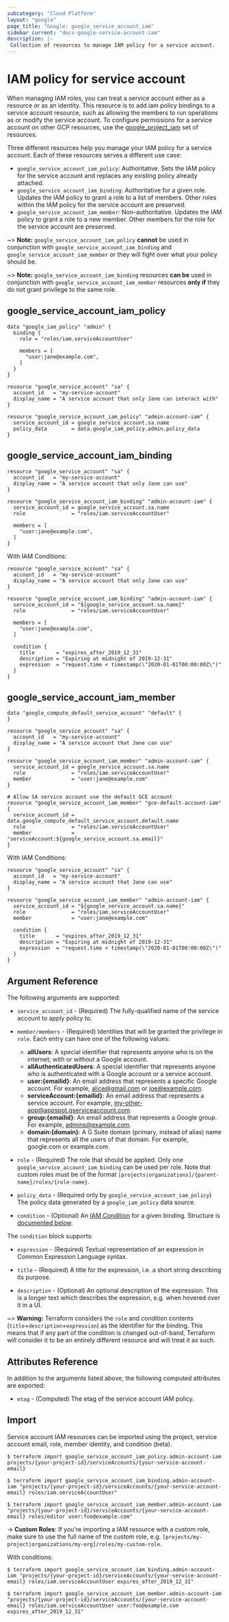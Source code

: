 ```yaml
---
subcategory: "Cloud Platform"
layout: "google"
page_title: "Google: google_service_account_iam"
sidebar_current: "docs-google-service-account-iam"
description: |-
 Collection of resources to manage IAM policy for a service account.
---
```


# IAM policy for service account

When managing IAM roles, you can treat a service account either as a resource or as an identity. This resource is to add iam policy bindings to a service account resource, such as allowing the members to run operations as or modify the service account. To configure permissions for a service account on other GCP resources, use the [google_project_iam](google_project_iam.html) set of resources.

Three different resources help you manage your IAM policy for a service account. Each of these resources serves a different use case:

* `google_service_account_iam_policy`: Authoritative. Sets the IAM policy for the service account and replaces any existing policy already attached.
* `google_service_account_iam_binding`: Authoritative for a given role. Updates the IAM policy to grant a role to a list of members. Other roles within the IAM policy for the service account are preserved.
* `google_service_account_iam_member`: Non-authoritative. Updates the IAM policy to grant a role to a new member. Other members for the role for the service account are preserved.

~> **Note:** `google_service_account_iam_policy` **cannot** be used in conjunction with `google_service_account_iam_binding` and `google_service_account_iam_member` or they will fight over what your policy should be.

~> **Note:** `google_service_account_iam_binding` resources **can be** used in conjunction with `google_service_account_iam_member` resources **only if** they do not grant privilege to the same role.

## google\_service\_account\_iam\_policy

```hcl
data "google_iam_policy" "admin" {
  binding {
    role = "roles/iam.serviceAccountUser"

    members = [
      "user:jane@example.com",
    ]
  }
}

resource "google_service_account" "sa" {
  account_id   = "my-service-account"
  display_name = "A service account that only Jane can interact with"
}

resource "google_service_account_iam_policy" "admin-account-iam" {
  service_account_id = google_service_account.sa.name
  policy_data        = data.google_iam_policy.admin.policy_data
}
```

## google\_service\_account\_iam\_binding

```hcl
resource "google_service_account" "sa" {
  account_id   = "my-service-account"
  display_name = "A service account that only Jane can use"
}

resource "google_service_account_iam_binding" "admin-account-iam" {
  service_account_id = google_service_account.sa.name
  role               = "roles/iam.serviceAccountUser"

  members = [
    "user:jane@example.com",
  ]
}
```

With IAM Conditions:

```hcl
resource "google_service_account" "sa" {
  account_id   = "my-service-account"
  display_name = "A service account that only Jane can use"
}

resource "google_service_account_iam_binding" "admin-account-iam" {
  service_account_id = "${google_service_account.sa.name}"
  role               = "roles/iam.serviceAccountUser"

  members = [
    "user:jane@example.com",
  ]

  condition {
    title       = "expires_after_2019_12_31"
    description = "Expiring at midnight of 2019-12-31"
    expression  = "request.time < timestamp(\"2020-01-01T00:00:00Z\")"
  }
}
```

## google\_service\_account\_iam\_member

```hcl
data "google_compute_default_service_account" "default" {
}

resource "google_service_account" "sa" {
  account_id   = "my-service-account"
  display_name = "A service account that Jane can use"
}

resource "google_service_account_iam_member" "admin-account-iam" {
  service_account_id = google_service_account.sa.name
  role               = "roles/iam.serviceAccountUser"
  member             = "user:jane@example.com"
}

# Allow SA service account use the default GCE account
resource "google_service_account_iam_member" "gce-default-account-iam" {
  service_account_id = data.google_compute_default_service_account.default.name
  role               = "roles/iam.serviceAccountUser"
  member             = "serviceAccount:${google_service_account.sa.email}"
}
```

With IAM Conditions:

```hcl
resource "google_service_account" "sa" {
  account_id   = "my-service-account"
  display_name = "A service account that Jane can use"
}

resource "google_service_account_iam_member" "admin-account-iam" {
  service_account_id = "${google_service_account.sa.name}"
  role               = "roles/iam.serviceAccountUser"
  member             = "user:jane@example.com"

  condition {
    title       = "expires_after_2019_12_31"
    description = "Expiring at midnight of 2019-12-31"
    expression  = "request.time < timestamp(\"2020-01-01T00:00:00Z\")"
  }
}
```

## Argument Reference

The following arguments are supported:

* `service_account_id` - (Required) The fully-qualified name of the service account to apply policy to.

* `member/members` - (Required) Identities that will be granted the privilege in `role`.
  Each entry can have one of the following values:
  * **allUsers**: A special identifier that represents anyone who is on the internet; with or without a Google account.
  * **allAuthenticatedUsers**: A special identifier that represents anyone who is authenticated with a Google account or a service account.
  * **user:{emailid}**: An email address that represents a specific Google account. For example, alice@gmail.com or joe@example.com.
  * **serviceAccount:{emailid}**: An email address that represents a service account. For example, my-other-app@appspot.gserviceaccount.com.
  * **group:{emailid}**: An email address that represents a Google group. For example, admins@example.com.
  * **domain:{domain}**: A G Suite domain (primary, instead of alias) name that represents all the users of that domain. For example, google.com or example.com.

* `role` - (Required) The role that should be applied. Only one
    `google_service_account_iam_binding` can be used per role. Note that custom roles must be of the format
    `[projects|organizations]/{parent-name}/roles/{role-name}`.

* `policy_data` - (Required only by `google_service_account_iam_policy`) The policy data generated by
  a `google_iam_policy` data source.

* `condition` - (Optional) An [IAM Condition](https://cloud.google.com/iam/docs/conditions-overview) for a given binding.
  Structure is [documented below](#nested_condition).

<a name="nested_condition"></a>The `condition` block supports:

* `expression` - (Required) Textual representation of an expression in Common Expression Language syntax.

* `title` - (Required) A title for the expression, i.e. a short string describing its purpose.

* `description` - (Optional) An optional description of the expression. This is a longer text which describes the expression, e.g. when hovered over it in a UI.

~> **Warning:** Terraform considers the `role` and condition contents (`title`+`description`+`expression`) as the
  identifier for the binding. This means that if any part of the condition is changed out-of-band, Terraform will
  consider it to be an entirely different resource and will treat it as such.

## Attributes Reference

In addition to the arguments listed above, the following computed attributes are
exported:

* `etag` - (Computed) The etag of the service account IAM policy.

## Import

Service account IAM resources can be imported using the project, service account email, role, member identity, and condition (beta).

```
$ terraform import google_service_account_iam_policy.admin-account-iam projects/{your-project-id}/serviceAccounts/{your-service-account-email}

$ terraform import google_service_account_iam_binding.admin-account-iam "projects/{your-project-id}/serviceAccounts/{your-service-account-email} roles/iam.serviceAccountUser"

$ terraform import google_service_account_iam_member.admin-account-iam "projects/{your-project-id}/serviceAccounts/{your-service-account-email} roles/editor user:foo@example.com"
```

-> **Custom Roles**: If you're importing a IAM resource with a custom role, make sure to use the
full name of the custom role, e.g. `[projects/my-project|organizations/my-org]/roles/my-custom-role`.

With conditions:
```
$ terraform import google_service_account_iam_binding.admin-account-iam "projects/{your-project-id}/serviceAccounts/{your-service-account-email} roles/iam.serviceAccountUser expires_after_2019_12_31"

$ terraform import google_service_account_iam_member.admin-account-iam "projects/{your-project-id}/serviceAccounts/{your-service-account-email} roles/iam.serviceAccountUser user:foo@example.com expires_after_2019_12_31"
```

